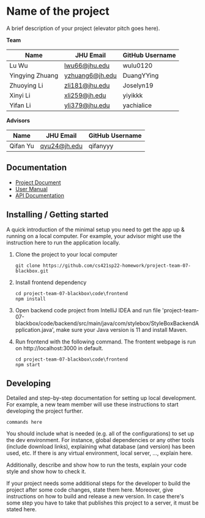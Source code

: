 # Name of the project 

A brief description of your project (elevator pitch goes here).

**Team**

| Name            | JHU Email       | GitHub Username |
| --------------- | --------------- | --------------- |
| Lu Wu           | lwu66@jhu.edu   | wulu0120        |
| Yingying Zhuang | yzhuang6@jh.edu | DuangYYing      |
| Zhuoying Li     | zli181@jhu.edu  | Joselyn19       |
| Xinyi Li        | xli259@jh.edu   | yiyikkk         |
| Yifan Li        | yli379@jhu.edu  | yachialice      |

**Advisors** 

| Name     | JHU Email    | GitHub Username |
| -------- | ------------ | --------------- |
| Qifan Yu | qyu24@jh.edu | qifanyyy        |

## Documentation

* [Project Document](https://docs.google.com/document/d/1lrwvV_BBTX9bgQO4EuTjWO5jQo29IkbaiXwtHO_O8BU/edit#)
* [User Manual](https://cs421sp22-homework.github.io/project-team-07-blackbox/)
* [API Documentation](https://cs421sp22-homework.github.io/project-team-07-blackbox/)

## Installing / Getting started

A quick introduction of the minimal setup you need to get the app up & running on a local computer. For example, your advisor might use the instruction here to run the application locally.

1. Clone the project to your local computer

   ```shell
   git clone https://github.com/cs421sp22-homework/project-team-07-blackbox.git
   ```
2. Install frontend dependency

   ```shell
   cd project-team-07-blackbox\code\frontend
   npm install
   ```
3. Open backend code project from IntelliJ IDEA and run file 'project-team-07-blackbox/code/backend/src/main/java/com/stylebox/StyleBoxBackendApplication.java', make sure your Java version is 11 and install Maven.

4. Run frontend with the following command. The frontent webpage is run on http://localhost:3000 in default.

   ```shell
   cd project-team-07-blackbox\code\frontend
   npm start
   ```

   

## Developing

Detailed and step-by-step documentation for setting up local development. For example, a new team member will use these instructions to start developing the project further. 

```shell
commands here
```

You should include what is needed (e.g. all of the configurations) to set up the dev environment. For instance, global dependencies or any other tools (include download links), explaining what database (and version) has been used, etc. If there is any virtual environment, local server, ..., explain here. 

Additionally, describe and show how to run the tests, explain your code style and show how to check it.

If your project needs some additional steps for the developer to build the project after some code changes, state them here. Moreover, give instructions on how to build and release a new version. In case there's some step you have to take that publishes this project to a server, it must be stated here. 
